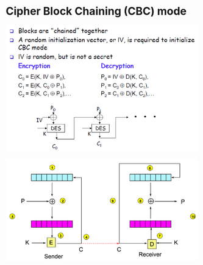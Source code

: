 # Cipher Block Chaining \(CBC\) mode

![](../../.gitbook/assets/image%20%28101%29.png)

![](../../.gitbook/assets/image%20%2874%29.png)

